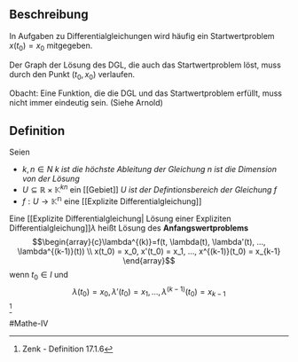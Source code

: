 ## Beschreibung

In Aufgaben zu Differentialgleichungen wird häufig ein Startwertproblem $x(t_0) = x_0$ mitgegeben.

Der Graph der Lösung des DGL, die auch das Startwertproblem löst, muss durch den Punkt $(t_0, x_0)$ verlaufen.

Obacht: Eine Funktion, die die DGL und das Startwertproblem erfüllt, muss nicht immer eindeutig sein. (Siehe Arnold)

## Definition
Seien
- $k, n \in N$ 
*$k$ ist die höchste Ableitung der Gleichung*
*$n$ ist die Dimension von der Lösung*
- $U\subseteq \mathbb{R} \times \mathbb{K}^{kn}$ ein [[Gebiet]]
*$U$ ist der Defintionsbereich der Gleichung $f$*
- $f: U \to \mathbb{K^n}$ eine [[Explizite Differentialgleichung]]

Eine [[Explizite Differentialgleichung| Lösung einer Expliziten Differentialgleichung]]$\lambda$ heißt Lösung des **Anfangswertproblems**
$$\begin{array}{c}\lambda^{(k)}=f(t, \lambda(t), \lambda'(t), ..., \lambda^{(k-1)}(t)) \\ x(t_0) = x_0, x'(t_0) = x_1, ..., x^{(k-1)}(t_0) = x_{k-1} \end{array}$$ wenn $t_0 \in I$ und 
$$\lambda(t_0) = x_0, \lambda'(t_0) = x_1, ..., \lambda^{(k-1)}(t_0) = x_{k-1}$$[^1]

#Mathe-IV 

[^1]: Zenk - Definition 17.1.6